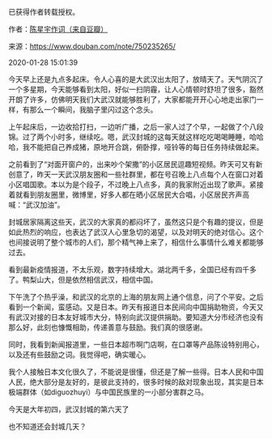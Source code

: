 已获得作者转载授权。


作者：[陈星宇作词（来自豆瓣）](https://www.douban.com/people/chenxingyu2009/)


来源：https://www.douban.com/note/750235265/


2020-01-28 15:01:39


今天早上还是九点多起床。令人心喜的是大武汉出太阳了，放晴天了。天气阴沉了一个多星期，今天能够看到太阳，好似一扫阴霾，让人心情顿时舒坦了很多，豁然开朗了许多，仿佛明天我们大武汉就能够胜利了，大家都能开开心心地走出家门一样，有那么一个瞬间，我脑子里闪过这个念头。  

上午起床后，一边收拾打扫，一边听广播，之后一家人过了个早，一起做了个八段锦。过了两个小时多，继续吃。嗯，武汉封城的这每天就这样吃吃喝喝睡睡，哈哈哈，我不能把自己养成猪，原地开合跳，俯卧撑，哑铃等的每日任务持续做起来。  

之前看到了“对面开窗户的，出来吵个架撒”的小区居民逗趣短视频。昨天可又有新创意了，昨天一天武汉朋友圈和一些社群里，都在号召晚上八点每个人在窗口对着小区唱国歌。本以为是个段子，不过晚上八点多，真的我家附近出现了歌声。紧接着就看到朋友圈里，微博里，好多人都在晒小区居民大合唱，小区居民齐声高喊：“武汉加油”。  

封城居家隔离这些天，武汉的大家真的都闷坏了，虽然这只是个有趣的提议，但是如此热烈的响应，也表达了武汉人心里急切的渴望，以及对明天的绝对信心。这个也间接说明了整个城市的人们，那个精气神上来了，相信什么事情什么难关都能够过去。  

看到最新疫情报道，不太乐观，数字持续增大。湖北两千多，全国已经有四千多了。鸭梨山大，但是依然相信武汉，相信中国。  

下午洗了个热乎澡，和武汉的北京的上海的朋友网上通个信息，问了个平安。之后看到一个新闻，蛮感动。又是日本。昨天有报道日本民间向中国捐助物资，今天又有武汉对接的日本友好城市大分，特别向武汉提供捐助。要知道大分市经济也没有那么好，此刻也慷慨相助，传递善意与鼓励。我们真的很感谢。  

同时，我看到新闻报道里，一些日本超市啊门店啊，在口罩等产品陈设特别用心，以及还有些鼓励之词。我觉得吧，确实暖心。  

我个人接触日本文化很久了，不能说是很懂，但还是了解一些得。日本人民和中国人民，绝大部分是友好的，是彼此支持的，很多时候的敌对现象出现，其实是日本极端群体（如diguozhuyi）与中国民族里的一小部分害群之马。  

今天是大年初四，武汉封城的第六天了  

也不知道还会封城几天？  

